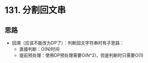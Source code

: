 # 131. 分割回文串

## 思路

- 回溯（应该不能改为DP了）：判断回文字符串时有子思路：
  - 直接判断：O(N)时间
  - 提前预处理：使用DP预处理需要O(N^2)，但是判断时只需要O(1)
